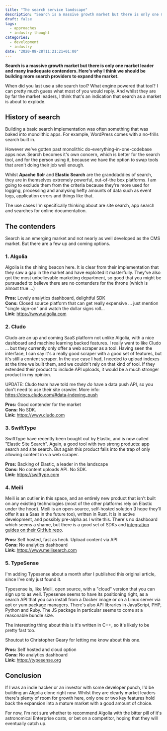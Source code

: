 ```yaml
---
title: "The search service landscape"
description: "Search is a massive growth market but there is only one market leader and many inadequate contenders. Here's why I think we should be building more search providers to expand the market."
draft: false
tags:
  - approaches
  - industry thought
categories:
  - development
  - industry
date: "2020-08-28T11:21:21+01:00"
---
```


**Search is a massive growth market but there is only one market leader and many inadequate contenders. Here's why I think we should be building more search providers to expand the market.**

When did you last use a site search tool? What engine powered that tool? I can pretty much guess what most of you would reply. And whilst they are by far the market leaders, I think that's an indication that search as a market is about to explode.

## History of search

Building a basic search implementation was often something that was baked into monolithic apps. For example, WordPress comes with a no-frills search built in.

However we've gotten past monolithic do-everything-in-one-codebase apps now. Search becomes it's own concern, which is better for the search tool, and for the person using it, because we have the option to swap tools that aren't doing their job well enough.

Whilst **Apache Solr** and **Elastic Search** are the granddaddies of search, they are in themselves extremely powerful, out-of-the box platforms. I am going to exclude them from the criteria because they're more used for logging, processing and analysing hefty amounts of data such as event logs, application errors and things like that.

The use cases I'm specifically thinking about are site search, app search and searches for online documentation.

## The contenders

Search is an emerging market and not nearly as well developed as the CMS market. But there are a few up and coming options.

### 1. Algolia

Algolia is the shining beacon here. It is clear from their implementation that they saw a gap in the market and have exploited it masterfully. They've also got the most unbelievable marketing department, so good that you might be pursuaded to believe there are no contenders for the throne (which is almost true ...)

**Pros:** Lovely analytics dashboard, delightful SDK  
**Cons:** Closed source platform that can get really expensive ... just mention "single sign-on" and watch the dollar signs roll...  
**Link**: https://www.algolia.com

### 2. Cludo

Cludo are an up and coming SaaS platform not unlike Algolia, with a nice dashboard and machine learning backed features. I really want to like Cludo ... but they currently only offer a web scraper as a tool. Having seen the interface, I can say it's a really good scraper with a good set of features, but it's still a content scraper. In the use case I had, I needed to upload indexes at the time we built them, and we couldn't rely on that kind of tool. If they extended their product to include API uploads, it would be a much stronger product in my opinion.

UPDATE: Cludo team have told me they _do_ have a data push API, so you don't need to use their site crawler. More info: https://docs.cludo.com/#data-indexing_push

**Pros:** Good contender for the market  
**Cons:** No SDK.  
**Link:** https://www.cludo.com

### 3. SwiftType

SwiftType have recently been bought out by Elastic, and is now called "Elastic Site Search". Again, a good tool with two strong products: app search and site search. But again this product falls into the trap of only allowing content in via web scraper.

**Pros:** Backing of Elastic, a leader in the landscape  
**Cons:** No content uploads API. No SDK.  
**Link:** https://swiftype.com

### 4. Meili

Meili is an outlier in this space, and an entirely new product that isn't built on any existing technologies (most of the other platforms rely on Elastic under the hood). Meili is an open-source, self-hosted solution (I hope they'll offer it as a Saas in the future too), written in Rust. It is in active development, and possibly pre-alpha as I write this. There's no dashboard which seems a shame, but there is a good set of SDKs and [integration guides on their GitHub repo](https://github.com/meilisearch/integration-guides).

**Pros:** Self hosted, fast as heck. Upload content via API  
**Cons:** No analytics dashboard  
**Link:** https://www.meilisearch.com

### 5. TypeSense

I'm adding Typesense about a month after I published this original article, since I've only just found it.

Typesense is, like Meili, open source, with a "cloud" version that you can sign up to as well. Typesense seems to have its positioning right, as a search API that you can install from a Docker image or on a Linux server via apt or yum package managers. There's also API libraries in JavaScript, PHP, Python and Ruby. The JS package in particular seems to come at a reasonable bundle size.

The interesting thing about this is it's written in C++, so it's likely to be pretty fast too.

Shoutout to Christopher Geary for letting me know about this one.

**Pros:** Self hosted and cloud option  
**Cons:** No analytics dashboard  
**Link:** https://typesense.org

## Conclusion

If I was an indie hacker or an investor with some developer punch, I'd be building an Algolia clone right now. Whilst they are clearly market leaders there's plenty of room for growth here, only one or two key features hold back the expansion into a mature market with a good amount of choice.

For now, I'm not sure whether to recommend Algolia with the bitter pill of it's astronomical Enterprise costs, or bet on a competitor, hoping that they will eventually catch up.
